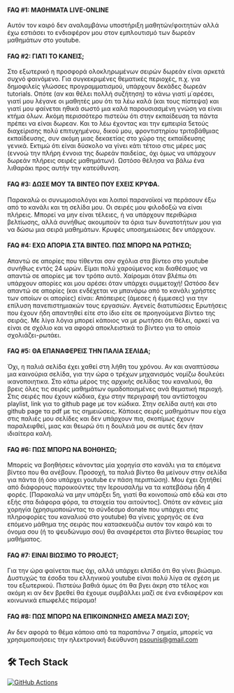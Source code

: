 #### FAQ #1: ΜΑΘΗΜΑΤΑ LIVE-ONLINE
Αυτόν τον καιρό δεν αναλαμβάνω υποστήριξη μαθητών/φοιτητών αλλά έχω εστιάσει το ενδιαφέρον μου στον εμπλουτισμό των δωρεάν μαθημάτων στο youtube.
#### FAQ #2: ΓΙΑΤΙ ΤΟ ΚΑΝΕΙΣ;
Στο εξωτερικό η προσφορά ολοκληρωμένων σειρών δωρεάν είναι αρκετά συχνό φαινόμενο. Για συγκεκριμένες θεματικές περιοχές, π.χ. για δημοφιλείς γλώσσες προγραμματισμού, υπάρχουν δεκάδες δωρεάν tutorials. Οπότε (αν και θέλει πολλή συζήτηση) το κάνω γιατί μ΄αρέσει, γιατί μου λέγανε οι μαθητές μου ότι τα λέω καλά (και τους πίστεψα) και γιατί μου φαίνεται ηθικά σωστό μια καλά παρουσιασμένη γνώση να είναι κτήμα όλων. Ακόμη περισσότερο πιστεύω ότι στην εκπαίδευση τα πάντα πρέπει να είναι δωρεαν. Και το λέω έχοντας και την εμπειρία 5ετούς διαχείρισης πολύ επιτυχημένου, δικού μου, φροντιστηρίου τριτοβάθμιας εκπαίδευσης, συν ακόμη μιας δεκαετίας στο χώρο της εκπαίδευσης γενικά. Εκτιμώ ότι είναι δύσκολο να γίνει κάτι τέτοιο στις μέρες μας (εννοώ την πλήρη έννοια της δωρεάν παιδείας, όχι όμως να υπάρχουν δωρεάν πλήρεις σειρές μαθημάτων). Ωστόσο θέλησα να βάλω ένα λιθαράκι προς αυτήν την κατεύθυνση.
#### FAQ #3: ΔΩΣΕ ΜΟΥ ΤΑ ΒΙΝΤΕΟ ΠΟΥ ΕΧΕΙΣ ΚΡΥΦΑ.
Παρακαλώ οι συνωμοσιολόγοι και λοιποί παρανοϊκοί να περάσουν έξω από το κανάλι και τη σελίδα μου. Οι σειρές μου φιλοδοξώ να είναι πλήρεις. Μπορεί να μην είναι τέλειες, ή να υπάρχουν περιθώρια βελτίωσης, αλλά συνήθως ακουμπούν τα όρια των δυνατοτήτων μου για να δώσω μια σειρά μαθημάτων. Κρυφές υποσημειώσεις δεν υπάρχουν.
#### FAQ #4: ΕΧΩ ΑΠΟΡΙΑ ΣΤΑ ΒΙΝΤΕΟ. ΠΩΣ ΜΠΟΡΩ ΝΑ ΡΩΤΗΣΩ;
Απαντώ σε απορίες που τίθενται σαν σχόλια στα βίντεο στο youtube συνήθως εντός 24 ωρών. Είμαι πολύ χαρούμενος και διαθέσιμος να απαντώ σε απορίες με τον τρόπο αυτό. Χαίρομαι όταν βλέπω ότι υπάρχουν απορίες και μου αρέσει όταν υπάρχει συμμετοχή! Ωστόσο δεν απαντώ σε απορίες (και ενδέχεται να μπανάρω από το κανάλι χρήστες των οποίων οι απορίες) είναι:
Απόπειρες (άμεσες ή έμμεσες) για την επίλυση πανεπιστημιακών τους εργασιών.
Αγενείς διατυπώσεις
Ερωτήσεις που έχουν ήδη απαντηθεί είτε στο ίδιο είτε σε προηγούμενα βίντεο της σειράς.
Με λίγα λόγια μπορεί κάποιος να με ρωτήσει ότι θέλει, αρκεί να είναι σε σχόλιο και να αφορά αποκλειστικά το βίντεο για το οποίο σχολιάζει-ρωτάει.
#### FAQ #5: ΘΑ ΕΠΑΝΑΦΕΡΕΙΣ ΤΗΝ ΠΑΛΙΑ ΣΕΛΙΔΑ;
Όχι, η παλιά σελίδα έχει χαθεί στη λήθη του χρόνου. Αν και αναπτύσσω μια καινούρια σελίδα, για την ώρα ο τρέχων μηχανισμός νομίζω δουλεύει ικανοποιητικα. Στο κάτω μέρος της αρχικής σελίδας του καναλιού, θα βρεις όλες τις σειρές μαθημάτων ομαδοποιημένες ανά θεματική περιοχή. Στις σειρές που έχουν κώδικα, έχω στην περιγραφή του αντίστοιχου playlist, link για το github page με τον κώδικα. Στην σελίδα αυτή και στο github page τα pdf με τις σημειώσεις. Κάποιες σειρές μαθημάτων που είχα στις παλιές μου σελίδες και δεν υπάρχουν πια, σκοπίμως έχουν παραλειφθεί, μιας και θεωρώ ότι η δουλειά μου σε αυτές δεν ήταν ιδιαίτερα καλή.
#### FAQ #6: ΠΩΣ ΜΠΟΡΩ ΝΑ ΒΟΗΘΗΣΩ;
Μπορείς να βοηθήσεις κάνοντας μία χορηγία στο κανάλι για τα επόμενα βίντεο που θα ανέβουν. Προσοχή, τα παλιά βίντεο θα μείνουν στην σελίδα για πάντα (ή όσο υπάρχει youtube εν πάση περιπτώση). Μου έχει ζητήθεί από διάφορους παροικούντες την Ιερουσαλήμ να τα κατεβάσω ήδη 4 φορές. [Παρακαλώ να μην υπάρξει 5η, γιατί θα κοινοποιώ από εδώ και στο εξής στα διάφορα φόρα, τα στοιχεία του αιτούντος]. Οπότε αν κάνεις μία χορηγία (χρησιμοποιώντας το σύνδεσμο donate που υπάρχει στις πληροφορίες του καναλιού στο youtube) θα γίνεις χορηγός σε ένα επόμενο μάθημα της σειράς που κατασκευάζω αυτόν τον καιρό και το όνομα σου (ή το ψευδώνυμο σου) θα αναφέρεται στα βίντεο θεωρίας του μαθήματος.
#### FAQ #7: EINAI ΒΙΩΣΙΜΟ ΤΟ PROJECT;
Για την ώρα φαίνεται πως όχι, αλλά υπάρχει ελπίδα ότι θα γίνει βιώσιμο. Δυστυχώς τα έσοδα του ελληνικού youtube είναι πολύ λίγα σε σχέση με του εξωτερικού. Πιστεύω βαθιά όμως ότι θα βγει άκρη στο τέλος και ακόμη κι αν δεν βρεθεί θα έχουμε συμβάλλει μαζί σε ένα ενδιαφέρον και κοινωνικά επωφελές πείραμα!
#### FAQ #8: ΠΩΣ ΜΠΟΡΩ ΝΑ ΕΠΙΚΟΙΝΩΝΗΣΩ ΑΜΕΣΑ ΜΑΖΙ ΣΟΥ;
Αν δεν αφορά το θέμα κάποιο από τα παραπάνω 7 σημεία, μπορείς να χρησιμοποιήσεις την ηλεκτρονική διεύθυνση psounis@gmail.com

## 🛠️ Tech Stack
[![GitHub Actions](https://skills.thijs.gg/icons?i=githubactions)](https://github.com/features/actions)
